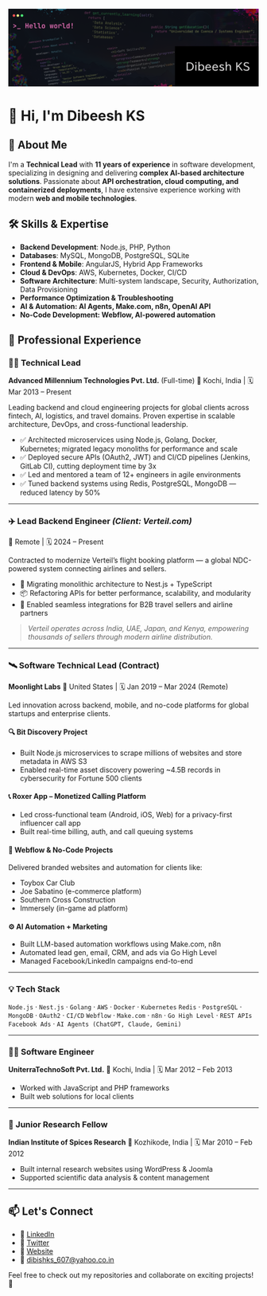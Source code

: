 ![Dibeesh KS - Technical Lead](https://github.com/dibeesh/node-express-ts-boilerplate/blob/main/images/banner_github_profile.png)

# 👋 Hi, I'm Dibeesh KS

## 🚀 About Me

I'm a **Technical Lead** with **11 years of experience** in software development, specializing in designing and delivering **complex AI-based architecture solutions**. Passionate about **API orchestration, cloud computing, and containerized deployments**, I have extensive experience working with modern **web and mobile technologies**.

## 🛠 Skills & Expertise

- **Backend Development**: Node.js, PHP, Python
- **Databases**: MySQL, MongoDB, PostgreSQL, SQLite
- **Frontend & Mobile**: AngularJS, Hybrid App Frameworks
- **Cloud & DevOps**: AWS, Kubernetes, Docker, CI/CD
- **Software Architecture**: Multi-system landscape, Security, Authorization, Data Provisioning
- **Performance Optimization & Troubleshooting**
- **AI & Automation: AI Agents, Make.com, n8n, OpenAI API**
- **No-Code Development: Webflow, AI-powered automation**

## 💼 Professional Experience

### 👨‍💻 Technical Lead

**Advanced Millennium Technologies Pvt. Ltd.** (Full-time)
📍 Kochi, India | 🗓️ Mar 2013 – Present

Leading backend and cloud engineering projects for global clients across fintech, AI, logistics, and travel domains. Proven expertise in scalable architecture, DevOps, and cross-functional leadership.

* ✅ Architected microservices using Node.js, Golang, Docker, Kubernetes; migrated legacy monoliths for performance and scale
* ✅ Deployed secure APIs (OAuth2, JWT) and CI/CD pipelines (Jenkins, GitLab CI), cutting deployment time by 3x
* ✅ Led and mentored a team of 12+ engineers in agile environments
* ✅ Tuned backend systems using Redis, PostgreSQL, MongoDB — reduced latency by 50%

---

### ✈️ Lead Backend Engineer *(Client: Verteil.com)*

📍 Remote | 🗓️ 2024 – Present

Contracted to modernize Verteil’s flight booking platform — a global NDC-powered system connecting airlines and sellers.

* 🚀 Migrating monolithic architecture to Nest.js + TypeScript
* 📦 Refactoring APIs for better performance, scalability, and modularity
* 🛫 Enabled seamless integrations for B2B travel sellers and airline partners

> *Verteil operates across India, UAE, Japan, and Kenya, empowering thousands of sellers through modern airline distribution.*

---

### 🛰️ Software Technical Lead (Contract)

**Moonlight Labs**
📍 United States | 🗓️ Jan 2019 – Mar 2024 (Remote)

Led innovation across backend, mobile, and no-code platforms for global startups and enterprise clients.

#### 🔍 Bit Discovery Project

* Built Node.js microservices to scrape millions of websites and store metadata in AWS S3
* Enabled real-time asset discovery powering \~4.5B records in cybersecurity for Fortune 500 clients

#### 📞 Roxer App – Monetized Calling Platform

* Led cross-functional team (Android, iOS, Web) for a privacy-first influencer call app
* Built real-time billing, auth, and call queuing systems

#### 🎨 Webflow & No-Code Projects

Delivered branded websites and automation for clients like:

* Toybox Car Club
* Joe Sabatino (e-commerce platform)
* Southern Cross Construction
* Immersely (in-game ad platform)

#### ⚙️ AI Automation + Marketing

* Built LLM-based automation workflows using Make.com, n8n
* Automated lead gen, email, CRM, and ads via Go High Level
* Managed Facebook/LinkedIn campaigns end-to-end

---

### 💡 Tech Stack

`Node.js` · `Nest.js` · `Golang` · `AWS` · `Docker` · `Kubernetes`
`Redis` · `PostgreSQL` · `MongoDB` · `OAuth2` · `CI/CD`
`Webflow` · `Make.com` · `n8n` · `Go High Level` · `REST APIs`
`Facebook Ads` · `AI Agents (ChatGPT, Claude, Gemini)`

---

### 🧑‍💻 Software Engineer

**UniterraTechnoSoft Pvt. Ltd.**
📍 Kochi, India | 🗓️ Mar 2012 – Feb 2013

* Worked with JavaScript and PHP frameworks
* Built web solutions for local clients

---

### 🔬 Junior Research Fellow

**Indian Institute of Spices Research**
📍 Kozhikode, India | 🗓️ Mar 2010 – Feb 2012

* Built internal research websites using WordPress & Joomla
* Supported scientific data analysis & content management

---

## 📫 Let's Connect

- 🔗 [LinkedIn](https://www.linkedin.com/in/dibeesh-ks-42345291/)
- 🔗 [Twitter](https://x.com/SDibeesh83268)
- 🔗 [Website](https://dibishks.github.io/db/)
- 📧 dibishks_607@yahoo.co.in

Feel free to check out my repositories and collaborate on exciting projects! 🚀

